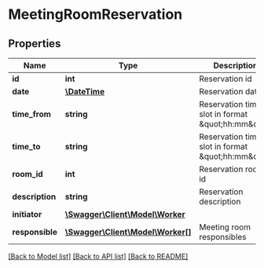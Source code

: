 # MeetingRoomReservation

## Properties
Name | Type | Description | Notes
------------ | ------------- | ------------- | -------------
**id** | **int** | Reservation id | 
**date** | [**\DateTime**](\DateTime.md) | Reservation date | 
**time_from** | **string** | Reservation time slot in format \&quot;hh:mm\&quot; | 
**time_to** | **string** | Reservation time slot in format \&quot;hh:mm\&quot; | 
**room_id** | **int** | Reservation room id | 
**description** | **string** | Reservation description | 
**initiator** | [**\Swagger\Client\Model\Worker**](Worker.md) |  | 
**responsible** | [**\Swagger\Client\Model\Worker[]**](Worker.md) | Meeting room responsibles | 

[[Back to Model list]](../../README.md#documentation-for-models) [[Back to API list]](../../README.md#documentation-for-api-endpoints) [[Back to README]](../../README.md)

